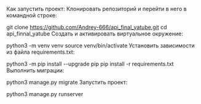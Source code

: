 Как запустить проект:
Клонировать репозиторий и перейти в него в командной строке:

git clone https://github.com/Andrey-666/api_final_yatube.git
cd api_finnal_yatube
Cоздать и активировать виртуальное окружение:

python3 -m venv venv
source venv/bin/activate
Установить зависимости из файла requirements.txt:

python3 -m pip install --upgrade pip
pip install -r requirements.txt
Выполнить миграции:

python3 manage.py migrate
Запустить проект:

python3 manage.py runserver